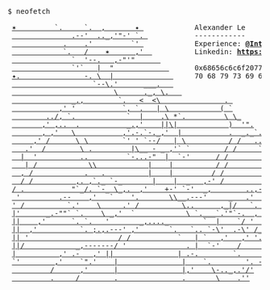 <pre>
$ neofetch

 <a href='https://github.com/Legendary-Cynosure/Legendary-Cynosure'>✶         `.     `.  ,       ✦ </a>            Alexander Le                                   
 <a href='https://github.com/Legendary-Cynosure/Legendary-Cynosure'>              .--'  .._,'"-' `. </a>           ------------
 <a href='https://github.com/Legendary-Cynosure/Legendary-Cynosure'>            .    .'         `' </a>            Experience: <strong><a href='https://github.com/intel'>@Intel</a></strong>, <strong><a href='https://github.com/NASA'>@NASA</a></strong>
 <a href='https://github.com/Legendary-Cynosure/Legendary-Cynosure'>            `.   /    ✶      ,'  </a>          Linkedin: <strong><a href='https://www.linkedin.com/in/energetic-cynosure'>https://www.linkedin.com/in/energetic-cynosure</a></strong>
 <a href='https://github.com/Legendary-Cynosure/Legendary-Cynosure'>              `  '--.   ,-"'"      </a>        
 <a href='https://github.com/Legendary-Cynosure/Legendary-Cynosure'>              `'`   |  "             </a>      0x68656c6c6f20776f726c64 : “Hello World”, 0
 <a href='https://github.com/Legendary-Cynosure/Legendary-Cynosure'>✦.               -. \  |              </a>     70 68 79 73 69 63 69 73 74 38 36 2E 35 40 67 6D 61 69 6C 2E 63 6F 6D
 <a href='https://github.com/Legendary-Cynosure/Legendary-Cynosure'>                   `--\.'      ___.   </a>
 <a href='https://github.com/Legendary-Cynosure/Legendary-Cynosure'>                        \      ._, \.   </a>       
 <a href='https://github.com/Legendary-Cynosure/Legendary-Cynosure'>              _.,        `.   <  <\               . </a>
 <a href='https://github.com/Legendary-Cynosure/Legendary-Cynosure'>           ,' '           `, `.   | \            ( `</a>
 <a href='https://github.com/Legendary-Cynosure/Legendary-Cynosure'>        ../, `.            `  |    .\ *`.         \ \_</a>
 <a href='https://github.com/Legendary-Cynosure/Legendary-Cynosure'>       ,' ,..  .           _.,'    ||\|            )  '".</a>
 <a href='https://github.com/Legendary-Cynosure/Legendary-Cynosure'>       , ,'   \           ,'.-.`-._,'  |           .  _._`.</a>
 <a href='https://github.com/Legendary-Cynosure/Legendary-Cynosure'>     ,' /      \ \        `' ' `--/   | \          / /   ..\ </a>
 <a href='https://github.com/Legendary-Cynosure/Legendary-Cynosure'>   .'  /        \ .         |\__ - _ ,'` `        / /     `.`.</a>
 <a href='https://github.com/Legendary-Cynosure/Legendary-Cynosure'>  |  '          ..         `-...-"  |  `-'      / /        . `. </a>
 <a href='https://github.com/Legendary-Cynosure/Legendary-Cynosure'>   | /            \\            |    |          / /          `. `.</a>
 <a href='https://github.com/Legendary-Cynosure/Legendary-Cynosure'>  , /            .   .          |    |         / /             ` `</a>
 <a href='https://github.com/Legendary-Cynosure/Legendary-Cynosure'>  / /          ,. ,`._ `-_       |    |  _   ,-' /                ` \ </a>
 <a href='https://github.com/Legendary-Cynosure/Legendary-Cynosure'>/ .           "`_/. `-_ \_,.  ,'    +-' `-'  _,        ..,-.      \`.</a>
 <a href='https://github.com/Legendary-Cynosure/Legendary-Cynosure'> '         .--    ,'   `    '.       \\__.---'     _   .'   '      \ \ </a>
 <a href='https://github.com/Legendary-Cynosure/Legendary-Cynosure'>' /          `.'    \     .' /          \..      ,_|/   `.  ,'`      \ ' </a>
 <a href='https://github.com/Legendary-Cynosure/Legendary-Cynosure'>|'      _.-""` `.    \ _,'  `            \ `.___`.'"`-.  , |   |    | \ </a>
 <a href='https://github.com/Legendary-Cynosure/Legendary-Cynosure'>||    ,'      `. `.   '       _,...._        `  |    `/ '  |   '     .|</a>
 <a href='https://github.com/Legendary-Cynosure/Legendary-Cynosure'>||  ,'          `. ;.,.---' ,'       `.   `.. `-\'  .-\' /_ .'    ;_   ||</a>
 <a href='https://github.com/Legendary-Cynosure/Legendary-Cynosure'>|| '                     / /           `   | `   ,'   ,' '.    !  `. ||</a>
 <a href='https://github.com/Legendary-Cynosure/Legendary-Cynosure'>||/            _,-------/ '              . |  `-'    /         /    `||</a>
 <a href='https://github.com/Legendary-Cynosure/Legendary-Cynosure'>|          ,' .-   ,' ||               | .-.        `.      .'     ||</a>
 <a href='https://github.com/Legendary-Cynosure/Legendary-Cynosure'>`'        ,'    `".'    |               |    `.        '. -.'       `'</a>
 <a href='https://github.com/Legendary-Cynosure/Legendary-Cynosure'>         /      ,'      |               |,'    \-.._,.'/'</a>
 <a href='https://github.com/Legendary-Cynosure/Legendary-Cynosure'>         .     /        .               .       \    .''</a>
</pre>
